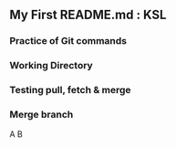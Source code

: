 ## My First README.md : KSL

### Practice of Git commands

### Working Directory

### Testing pull, fetch & merge

### Merge branch 

A
B